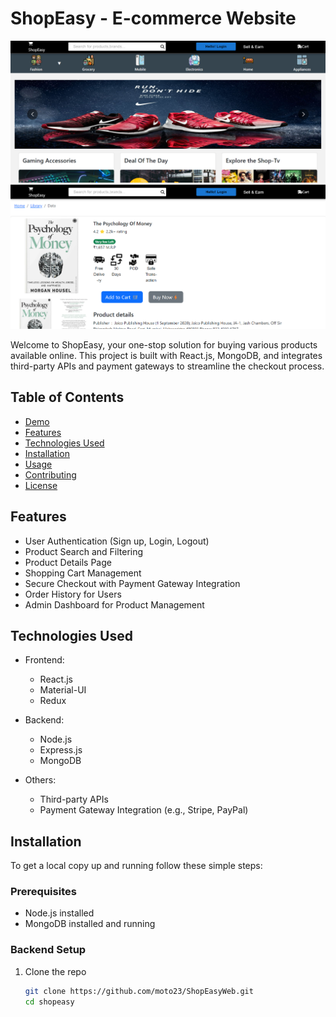 # ShopEasy - E-commerce Website

![Logo](S1.png)
![Logo](S2.png)

Welcome to ShopEasy, your one-stop solution for buying various products available online. This project is built with React.js, MongoDB, and integrates third-party APIs and payment gateways to streamline the checkout process.

## Table of Contents

- [Demo](#demo)
- [Features](#features)
- [Technologies Used](#technologies-used)
- [Installation](#installation)
- [Usage](#usage)
- [Contributing](#contributing)
- [License](#license)


## Features

- User Authentication (Sign up, Login, Logout)
- Product Search and Filtering
- Product Details Page
- Shopping Cart Management
- Secure Checkout with Payment Gateway Integration
- Order History for Users
- Admin Dashboard for Product Management

## Technologies Used

- Frontend:
  - React.js
  - Material-UI
  - Redux

- Backend:
  - Node.js
  - Express.js
  - MongoDB

- Others:
  - Third-party APIs
  - Payment Gateway Integration (e.g., Stripe, PayPal)

## Installation

To get a local copy up and running follow these simple steps:

### Prerequisites

- Node.js installed
- MongoDB installed and running

### Backend Setup

1. Clone the repo
   ```sh
   git clone https://github.com/moto23/ShopEasyWeb.git
   cd shopeasy
